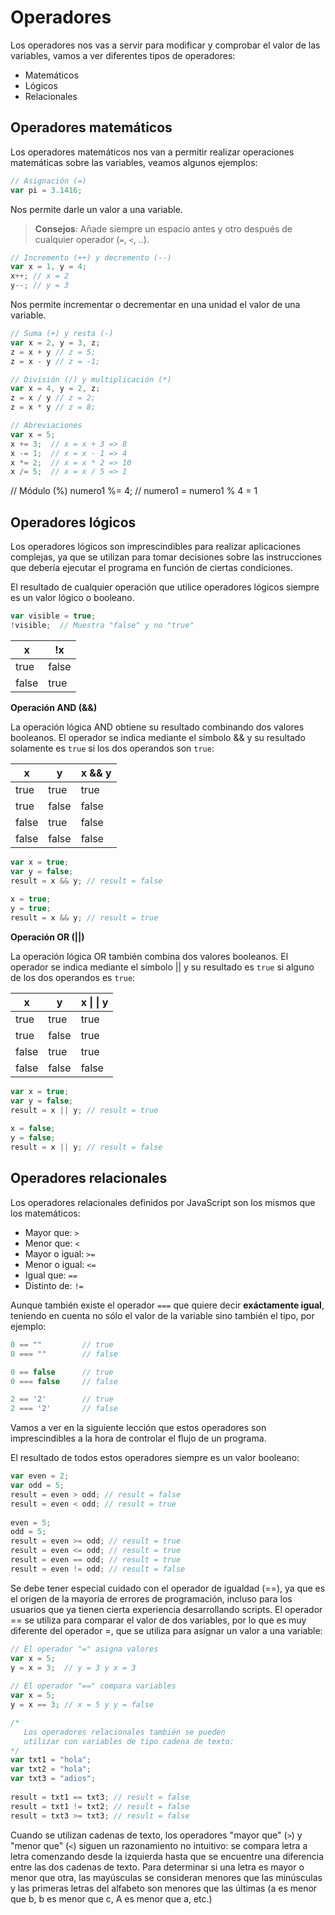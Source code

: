 # Operadores
Los operadores nos vas a servir para modificar y comprobar el valor de las variables, vamos a ver diferentes tipos de operadores:
* Matemáticos
* Lógicos
* Relacionales

## Operadores matemáticos
Los operadores matemáticos nos van a permitir realizar operaciones matemáticas sobre las variables, veamos algunos ejemplos:

```js
// Asignación (=)
var pi = 3.1416;
```
Nos permite darle un valor a una variable.

> **Consejos**: Añade siempre un espacio antes y otro después de cualquier operador (```=```, ```<```, ..).

```js
// Incremento (++) y decremento (--)
var x = 1, y = 4;
x++; // x = 2
y--; // y = 3
```
Nos permite incrementar o decrementar en una unidad el valor de una variable.
```js
// Suma (+) y resta (-)
var x = 2, y = 3, z;
z = x + y // z = 5;
z = x - y // z = -1;
```

```js
// División (/) y multiplicación (*)
var x = 4, y = 2, z;
z = x / y // z = 2;
z = x * y // z = 8;
```
```js
// Abreviaciones
var x = 5;
x += 3;  // x = x + 3 => 8
x -= 1;  // x = x - 1 => 4
x *= 2;  // x = x * 2 => 10
x /= 5;  // x = x / 5 => 1

```


// Módulo (%)
numero1 %= 4;   // numero1 = numero1 % 4 = 1

## Operadores lógicos

Los operadores lógicos son imprescindibles para realizar aplicaciones complejas, ya que se utilizan para tomar decisiones sobre las instrucciones que debería ejecutar el programa en función de ciertas condiciones.

El resultado de cualquier operación que utilice operadores lógicos siempre es un valor lógico o booleano.

```js
var visible = true;
!visible;  // Muestra "false" y no "true"
```

x|!x
---|---
true|false
false|true

**Operación AND (&&)**

La operación lógica AND obtiene su resultado combinando dos valores booleanos. El operador se indica mediante el símbolo && y su resultado solamente es ```true``` si los dos operandos son ```true```:

x|y|x && y
---|---|---
true|true|true
true|false|false
false|true|false
false|false|false

```js
var x = true;
var y = false;
result = x && y; // result = false
 
x = true;
y = true;
result = x && y; // result = true
```

**Operación OR (||)**

La operación lógica OR también combina dos valores booleanos. El operador se indica mediante el símbolo || y su resultado es ```true``` si alguno de los dos operandos es ```true```:


x|y|x &#124; &#124; y
---|---|---
true|true|true
true|false|true
false|true|true
false|false|false

```js
var x = true;
var y = false;
result = x || y; // result = true
 
x = false;
y = false;
result = x || y; // result = false
```

## Operadores relacionales

Los operadores relacionales definidos por JavaScript son los mismos que los matemáticos: 
* Mayor que: ```>```
* Menor que: ```<```
* Mayor o igual: ```>=```
* Menor o igual: ```<=```
* Igual que: ```==``` 
* Distinto de: ```!=```
 
Aunque también existe el operador ```===``` que quiere decir **exáctamente igual**, teniendo en cuenta no sólo el valor de la variable sino también el tipo, por ejemplo:
```javascript
0 == ""         // true
0 === ""        // false

0 == false      // true
0 === false     // false

2 == '2'        // true
2 === '2'       // false
```

Vamos a ver en la siguiente lección que estos operadores son imprescindibles a la hora de controlar el flujo de un programa.

El resultado de todos estos operadores siempre es un valor booleano:

```javascript
var even = 2;
var odd = 5;
result = even > odd; // result = false
result = even < odd; // result = true
 
even = 5;
odd = 5;
result = even >= odd; // result = true
result = even <= odd; // result = true
result = even == odd; // result = true
result = even != odd; // result = false
```

Se debe tener especial cuidado con el operador de igualdad (==), ya que es el origen de la mayoría de errores de programación, incluso para los usuarios que ya tienen cierta experiencia desarrollando scripts. El operador == se utiliza para comparar el valor de dos variables, por lo que es muy diferente del operador =, que se utiliza para asignar un valor a una variable:

```javascript
// El operador "=" asigna valores
var x = 5;
y = x = 3;  // y = 3 y x = 3
 
// El operador "==" compara variables
var x = 5;
y = x == 3; // x = 5 y y = false

/* 
   Los operadores relacionales también se pueden
   utilizar con variables de tipo cadena de texto:
*/
var txt1 = "hola";
var txt2 = "hola";
var txt3 = "adios";
 
result = txt1 == txt3; // result = false
result = txt1 != txt2; // result = false
result = txt3 >= txt3; // result = false
```

Cuando se utilizan cadenas de texto, los operadores "mayor que" (```>```) y "menor que" (```<```) siguen un razonamiento no intuitivo: se compara letra a letra comenzando desde la izquierda hasta que se encuentre una diferencia entre las dos cadenas de texto. Para determinar si una letra es mayor o menor que otra, las mayúsculas se consideran menores que las minúsculas y las primeras letras del alfabeto son menores que las últimas (a es menor que b, b es menor que c, A es menor que a, etc.)